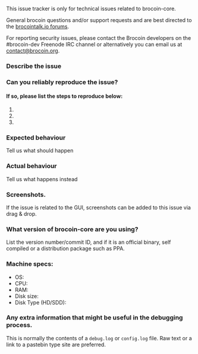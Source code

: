 <!--- Remove sections that do not apply -->

This issue tracker is only for technical issues related to brocoin-core.

General brocoin questions and/or support requests and are best directed to the [brocointalk.io forums](https://brocointalk.io/).

For reporting security issues, please contact the Brocoin developers on the #brocoin-dev Freenode IRC channel or alternatively you can email us at contact@brocoin.org.

### Describe the issue

### Can you reliably reproduce the issue?
#### If so, please list the steps to reproduce below:
1.
2.
3.

### Expected behaviour
Tell us what should happen

### Actual behaviour
Tell us what happens instead

### Screenshots.
If the issue is related to the GUI, screenshots can be added to this issue via drag & drop.

### What version of brocoin-core are you using?
List the version number/commit ID, and if it is an official binary, self compiled or a distribution package such as PPA.

### Machine specs:
- OS:
- CPU:
- RAM:
- Disk size:
- Disk Type (HD/SDD):

### Any extra information that might be useful in the debugging process.
This is normally the contents of a `debug.log` or `config.log` file. Raw text or a link to a pastebin type site are preferred.
